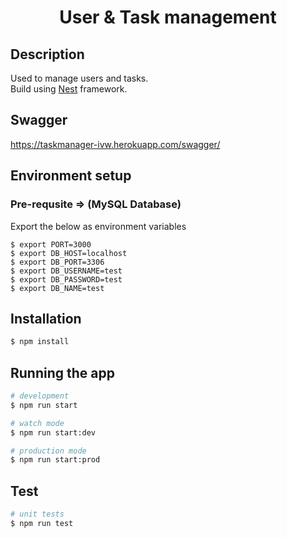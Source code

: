 <h1 align="center">User & Task management</h1>

## Description

Used to manage users and tasks.<br>
Build using [Nest](https://github.com/nestjs/nest) framework.

## Swagger
https://taskmanager-ivw.herokuapp.com/swagger/

## Environment setup
### Pre-requsite => (MySQL Database)
Export the below as environment variables
```
$ export PORT=3000
$ export DB_HOST=localhost
$ export DB_PORT=3306
$ export DB_USERNAME=test
$ export DB_PASSWORD=test
$ export DB_NAME=test
```

## Installation

```bash
$ npm install
```

## Running the app

```bash
# development
$ npm run start

# watch mode
$ npm run start:dev

# production mode
$ npm run start:prod
```

## Test

```bash
# unit tests
$ npm run test
```
